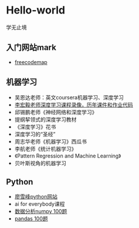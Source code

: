 # Hello-world
学无止境
## 入门网站mark
- [freecodemap](https://chinese.freecodecamp.org/learn/)

## 机器学习
-  吴恩达老师：英文coursera机器学习、深度学习 
-  [李宏毅老师深度学习课程录像，历年课件和作业代码 ](https://speech.ee.ntu.edu.tw/~hylee/ml/2022-spring.php) 
-  邱锡鹏老师《神经网络和深度学习》
-  提纲挈领式的深度学习教材
-  《深度学习》花书
-  深度学习的“圣经”
-  周志华老师《机器学习》西瓜书
-  李航老师《统计机器学习》
-  《Pattern Regression and Machine Learning》
-  贝叶斯视角的机器学习
  
## Python
- [廖雪峰python网站](https://www.liaoxuefeng.com)
- ai for everybody课程
- [数据分析numpy 100题](https://www.yanxishe.com/columnDetail/24784)
- [pandas 100题](https://www.yanxishe.com/columnDetail/17112)

